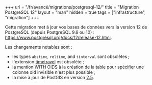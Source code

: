 +++
url = "/fr/avancé/migrations/postgresql-12/"
title = "Migration PostgreSQL 12"
layout = "man"
hidden = true
tags = ["infrastructure", "migration"]
+++

Cette migration met à jour vos bases de données vers la version 12 de PostgreSQL (depuis PostgreSQL 9.6 ou 10) : https://www.postgresql.org/docs/12/release-12.html.

Les changements notables sont :

- les types `abstime`, `reltime`, and `tinterval` sont obsolètes ;
- l'extension [timetravel](https://www.postgresql.org/docs/10/contrib-spi.html#id-1.11.7.46.6) est obsolète ;
- la mention WITH OIDS à la création de la table pour spécifier une colonne oid invisible n'est plus possible ;
- la mise à jour de PostGIS en version [2.5](https://postgis.net/docs/manual-2.5/).
